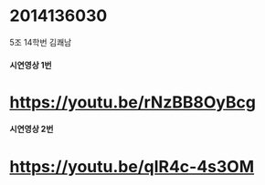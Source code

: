 # 2014136030
5조 14학번 김쾌남
#### 시연영상 1번
# https://youtu.be/rNzBB8OyBcg

#### 시연영상 2번
# https://youtu.be/qIR4c-4s3OM
